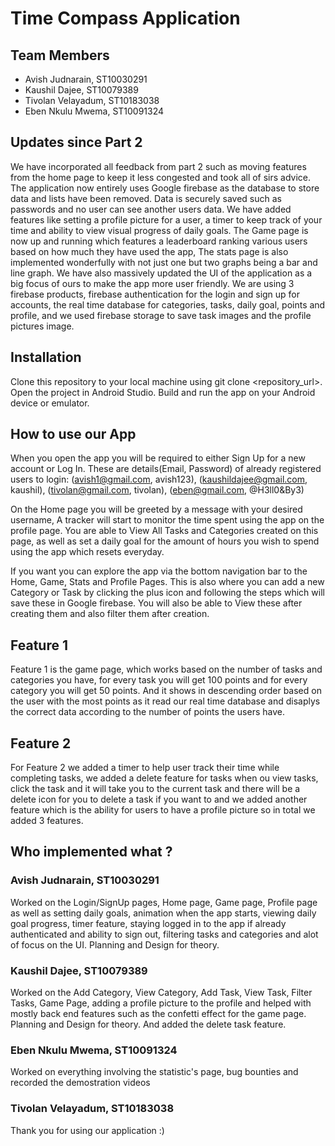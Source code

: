 # Time Compass Application 

## Team Members
- Avish Judnarain, ST10030291
- Kaushil Dajee, ST10079389
- Tivolan Velayadum, ST10183038
- Eben Nkulu Mwema, ST10091324

## Updates since Part 2
We have incorporated all feedback from part 2 such as moving features from the home page to keep it less congested and took all of sirs advice.
The application now entirely uses Google firebase as the database to store data and lists have been removed. Data is securely saved such as passwords and no user can see another users data. We have added features like setting a profile picture for a user, a timer to keep track of your time and ability to view visual progress of daily goals. The Game page is now up and running which features a leaderboard ranking various users based on how much they have used the app, The stats page is also implemented wonderfully with not just one but two graphs being a bar and line graph. We have also massively updated the UI of the application as a big focus of ours to make the app more user friendly. We are using 3 firebase products, firebase authentication for the login and sign up for accounts, the real time database for categories, tasks, daily goal, points and profile, and we used firebase storage to save task images and the profile pictures image.

## Installation
Clone this repository to your local machine using git clone <repository_url>.
Open the project in Android Studio.
Build and run the app on your Android device or emulator.

## How to use our App
When you open the app you will be required to either Sign Up for a new account or Log In. 
These are details(Email, Password) of already registered users to login:
  (avish1@gmail.com, avish123),
  (kaushildajee@gmail.com, kaushil),
  (tivolan@gmail.com, tivolan),
  (eben@gmail.com, @H3ll0&By3)

On the Home page you will be greeted by a message with your desired username,
A tracker will start to monitor the time spent using the app on the profile page.
You are able to View All Tasks and Categories created on this page, as well as
set a daily goal for the amount of hours you wish to spend using the app which resets everyday.

If you want you can explore the app via the bottom navigation bar to the Home, Game, Stats and Profile Pages.
This is also where you can add a new Category or Task by clicking the plus icon and following the steps which will save these in Google firebase.
You will also be able to View these after creating them and also filter them after creation.
  
## Feature 1
Feature 1 is the game page, which works based on the number of tasks and categories you have, for every task you will get 100 points and for every category you will get 50 points. And it shows in descending order based on the user with the most points as it read our 
real time database and disaplys the correct data according to the number of points the users have.

## Feature 2
For Feature 2 we added a timer to help user track their time while completing tasks, we added a delete feature for tasks when ou view tasks, click the task and it will take you to the current task and there will be a delete icon for you to delete a task if you want to and we added another feature which is the ability for users to have a profile picture so in total we added 3 features.

## Who implemented what ?
### Avish Judnarain, ST10030291
Worked on the Login/SignUp pages, Home page, Game page, Profile page as well as setting daily goals, animation when the app starts, viewing daily goal progress, timer feature, 
staying logged in to the app if already authenticated and ability to sign out, filtering tasks and categories and alot of focus on the UI. Planning and Design for theory.
### Kaushil Dajee, ST10079389
Worked on the Add Category, View Category, Add Task, View Task, Filter Tasks, Game Page, adding a profile picture to the profile and helped with mostly back end features such as the confetti effect for the game page. Planning and Design for theory. And added the delete task feature. 
### Eben Nkulu Mwema, ST10091324
Worked on everything involving the statistic's page, bug bounties and recorded the demostration videos
### Tivolan Velayadum, ST10183038

Thank you for using our application :) 
